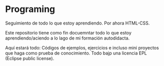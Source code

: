 # Programing
Seguimiento de todo lo que estoy aprendiendo. Por ahora HTML-CSS.

Este repositorio tiene como fin docuemntar todo lo que estoy aprendiendo/aciendo a lo lago de mi formación autodidacta.

Aquí estará todo: Códigos de ejemplos, ejercicios e incluso mini proyectos que haga como prueba de conocimiento. Todo bajp una licencia EPL (Eclipse public license).
